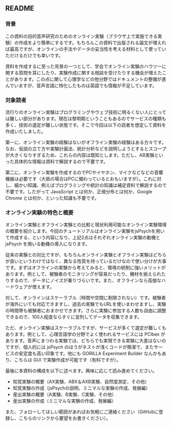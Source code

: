 ## README

### 背景

この資料の目的音声研究のためのオンライン実験（ブラウザ上で実施できる実験）の作成をより簡単にするです。もちろんこの資料で出版される論文が増えれば最高ですが、オンラインの手法やデータの妥当性を考える材料として使っていただけるだけでも幸いです。

資料を作成するに至った背景の一つとして、学会でオンライン実験のハウツーに関する質問を耳にしたり、実験作成に関する相談を受けたりする機会が増えたことがあります。この点に関して心理学などの他分野ではドキュメントの整備が進んでいますが、音声言語に特化したものは英語でも情報が不足しています。

### 対象読者

流行りのオンライン実験はプログラミングやウェブ技術に明るくない人にとっては難しい部分があります。現在は黎明期ということもあるのでサービスの種類も多く、技術の選定が難しい状態です。そこで今回は以下の読者を想定して資料を作成いたしました。

第一に、オンライン実験の経験はないがオフライン実験の経験はある方々です。なお、仮説の立て方や実験計画法、統計分析などを説明しようとするとスコープが大きくなりすぎるため、これらの内容は既知とします。ただし、AB実験といった具体的な情報は資料で解説するので不要です。

第二に、オンライン実験を作成するのでPCやイヤホン、マイクなどなどの音響機器は必要です（大抵の場合はPCに備わっているとおもいますが）。これに対し、細かい知識、例えばプログラミングや統計の知識は補足資料で解説するので不要です。したがって JavaScript とは何か、正規分布とは何か、Google Chrome とは何か、といった知識も不要です。

### オンライン実験の特色と概要

オンライン実験とオフライン実験との比較と現状利用可能なオンライン実験環境の概要を紹介します。今回のチュートリアルはオンライン実験をjsPsychを用いて作成する、という内容になり、上記2点はそれぞれオンライン実験の動機と jsPsych を用いる動機の導入になります。

従来の実験との対比ですが、もちろんオンライン実験とオフライン実験はどちらが良いというわけではなく、異なる性質を持っているだけなので使い分けが大事です。まずはオフラインの実験から考えてみると、環境の統制に強いメリットがあります。例として、被験者のモニタリングが容易だったり、機材を揃えられたりするので、データにノイズが乗りづらいです。また、オフラインなら高価なハードウェアが使えます。

対して、オンラインはスケーラブル（時間や空間に制限されない）です。被験者が海外にいても対応できますし、過去の実験でもURLを使いまわせますし、実験の時間帯も被験者におまかせできます。さらに実験に参加する人数も自由に調整できるので、100人程度ならすぐに並列してデータを収集できます。

ただ、オンライン実験はスケーラブルですが、サービスが多くて選定が難しくもあります。例として、心理言語学の分野でよく使われるサービスには PCIbex があります。音声にまつわる実験では、どちらでも実現できる実験に大差はないのですが、個人的には jsPsych のほうがネストが浅くコードが簡潔で、またサービスの安定度も高い印象です。他にも GORILLA Experiment Builder なんかもあり、こちらは GUI で実験作成が可能です（有料ですが）。

最後に本資料の構成を以下に述べます。興味に応じて読み進めてください。

- 知覚実験の概要（AX実験、ABX＆AXB実験、自然度測定、その他）
- 知覚実験の作成（jsPsychの説明、ミニマルな実験の作成、発展編）
- 産出実験の概要（A実験、B実験、C実験、その他）
- 産出実験の作成（ミニマルな実験の作成、発展編）

また、フォローしてほしい範囲があればお気軽にご連絡ください（GitHubに登録し、こちらのリンクから要望をお書きください）。

